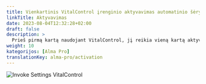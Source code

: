 ```yaml
---
title: Vienkartinis VitalControl įrenginio aktyvavimas automatinio šėryklos nustatymuose
linkTitle: Aktyvavimas
date: 2023-08-04T12:32:28+02:00
draft: false
description: >
  Prieš pirmą kartą naudojant VitalControl, jį reikia vieną kartą aktyvuoti Alma Pro šėryklos nustatymuose.
weight: 10
kategorijos: [Alma Pro]
translationKey: alma-pro/activation
---
```


![Invoke Settings VitalControl](../images/open-settings-vitalcontrol.png "Invoke settings menu VitalControl")
